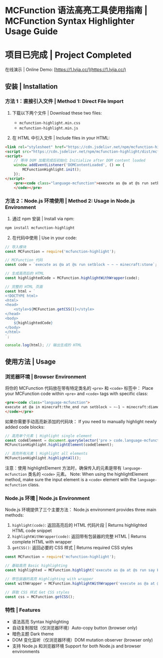 # MCFunction 语法高亮工具使用指南 | MCFunction Syntax Highlighter Usage Guide

# 项目已完成 | Project Completed
在线演示 | Online Demo: [https://1.lvjia.cc/](https://1.lvjia.cc/)

## 安装 | Installation

### 方法 1：直接引入文件 | Method 1: Direct File Import

1. 下载以下两个文件 | Download these two files:
   - `mcfunction-highlight.min.css`
   - `mcfunction-highlight.min.js`

2. 在 HTML 中引入文件 | Include files in your HTML:
```html
<link rel="stylesheet" href="https://cdn.jsdelivr.net/npm/mcfunction-highlight/dist/mcfunction-highlight.min.css">
<script src="https://cdn.jsdelivr.net/npm/mcfunction-highlight/dist/mcfunction-highlight.min.js"></script>
<script>
    // 等待 DOM 加载完成后初始化 Initialize after DOM content loaded
    window.addEventListener('DOMContentLoaded', () => {
        MCFunctionHighlight.init();
    });
</script>
    <pre><code class="language-mcfunction">execute as @a at @s run setblock ~ ~ ~ minecraft:stone
    </code></pre>
```

### 方法 2：Node.js 环境使用 | Method 2: Usage in Node.js Environment

1. 通过 npm 安装 | Install via npm:
```bash
npm install mcfunction-highlight
```

2. 在代码中使用 | Use in your code:
```javascript
// 导入模块
const MCFunction = require('mcfunction-highlight');

// MCFunction 代码
const code = `execute as @a at @s run setblock ~ ~ ~ minecraft:stone`;

// 生成高亮后的 HTML
const highlightedCode = MCFunction.highlightWithWrapper(code);

// 完整的 HTML 页面
const html = `
<!DOCTYPE html>
<html>
<head>
    <style>${MCFunction.getCSS()}</style>
</head>
<body>
    ${highlightedCode}
</body>
</html>
`;

console.log(html); // 输出生成的 HTML
```

## 使用方法 | Usage

### 浏览器环境 | Browser Environment

将你的 MCFunction 代码放在带有特定类名的 `<pre>` 和 `<code>` 标签中：
Place your MCFunction code within `<pre>` and `<code>` tags with specific class:

```html
<pre><code class="language-mcfunction">
execute at @a in minecraft:the_end run setblock ~ ~-1 ~ minecraft:diamond_block
</code></pre>
```

如果你需要手动高亮新添加的代码块：
If you need to manually highlight newly added code blocks:

```javascript
// 高亮单个元素 | Highlight single element
const codeElement = document.querySelector('pre > code.language-mcfunction');
MCFunctionHighlight.highlightElement(codeElement);

// 高亮所有元素 | Highlight all elements
MCFunctionHighlight.highlightAll();
```

注意：使用 highlightElement 方法时，确保传入的元素是带有 `language-mcfunction` 类名的 `<code>` 元素。
Note: When using the highlightElement method, make sure the input element is a `<code>` element with the `language-mcfunction` class.

### Node.js 环境 | Node.js Environment

Node.js 环境提供了三个主要方法：
Node.js environment provides three main methods:

1. `highlight(code)`: 返回高亮后的 HTML 代码片段 | Returns highlighted HTML code snippet
2. `highlightWithWrapper(code)`: 返回带有包装器的完整 HTML | Returns complete HTML with wrapper
3. `getCSS()`: 返回必要的 CSS 样式 | Returns required CSS styles

```javascript
const MCFunction = require('mcfunction-highlight');

// 基础高亮 Basic highlighting
const highlighted = MCFunction.highlight('execute as @a at @s run say Hello');

// 带包装器的高亮 Highlighting with wrapper
const withWrapper = MCFunction.highlightWithWrapper('execute as @a at @s run say Hello');

// 获取 CSS 样式 Get CSS styles
const css = MCFunction.getCSS();
```

### 特性 | Features

- 语法高亮 Syntax highlighting
- 自动复制按钮（仅浏览器环境）Auto-copy button (browser only)
- 暗色主题 Dark theme
- DOM 变化监听（仅浏览器环境）DOM mutation observer (browser only)
- 支持 Node.js 和浏览器环境 Support for both Node.js and browser environments
